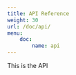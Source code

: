 ```yaml
---
title: API Reference
weight: 30
url: /doc/api/
menu: 
    doc:
        name: api
---
```


This is the API
